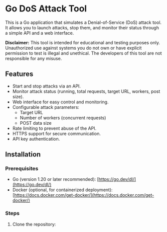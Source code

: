 # Go DoS Attack Tool

This is a Go application that simulates a Denial-of-Service (DoS) attack tool. It allows you to launch attacks, stop them, and monitor their status through a simple API and a web interface.

**Disclaimer:** This tool is intended for educational and testing purposes only. Unauthorized use against systems you do not own or have explicit permission to test is illegal and unethical. The developers of this tool are not responsible for any misuse.

## Features

*   Start and stop attacks via an API.
*   Monitor attack status (running, total requests, target URL, workers, post size).
*   Web interface for easy control and monitoring.
*   Configurable attack parameters:
    *   Target URL
    *   Number of workers (concurrent requests)
    *   POST data size
*   Rate limiting to prevent abuse of the API.
*   HTTPS support for secure communication.
*   API key authentication.

## Installation

### Prerequisites

*   Go (version 1.20 or later recommended): [https://go.dev/dl/](https://go.dev/dl/)
*   Docker (optional, for containerized deployment): [https://docs.docker.com/get-docker/](https://docs.docker.com/get-docker/)

### Steps

1.  Clone the repository:
    
    
